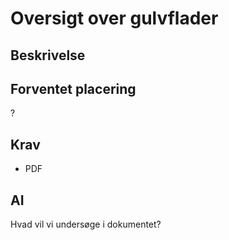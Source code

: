 # Oversigt over gulvflader

## Beskrivelse

## Forventet placering

?

## Krav

- PDF

## AI

Hvad vil vi undersøge i dokumentet?
